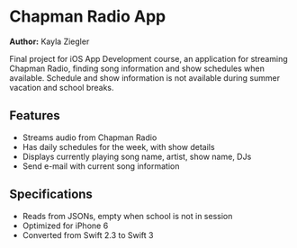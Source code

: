 # Chapman Radio App
**Author:** Kayla Ziegler

Final project for iOS App Development course, an application for streaming Chapman Radio, finding song information and show schedules when available. Schedule and show information is not available during summer vacation and school breaks.
## Features
* Streams audio from Chapman Radio
* Has daily schedules for the week, with show details
* Displays currently playing song name, artist, show name, DJs
* Send e-mail with current song information

## Specifications
* Reads from JSONs, empty when school is not in session
* Optimized for iPhone 6
* Converted from Swift 2.3 to Swift 3
